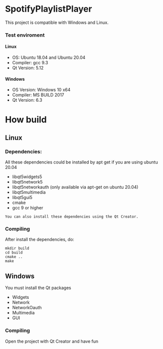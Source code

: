 # SpotifyPlaylistPlayer

This project is compatible with Windows and Linux.

### Test enviroment

#### Linux

  * OS: Ubuntu 18.04 and Ubuntu 20.04
  * Compiler: gcc 9.3
  * Qt Version: 5.12
  
#### Windows

  * OS Version: Windows 10 x64
  * Compiler: MS BUILD 2017
  * Qt Version: 6.3

# How build

## Linux 
### Dependencies:
All these dependencies could be installed by apt get if you are using 
ubuntu 20.04
- libqt5widgets5
- libqt5network5
- libqt5networkauth (only available via apt-get on ubuntu 20.04)
- libqt5multimedia
- libqt5gui5
- cmake
- gcc 9 or higher

`You can also install these dependencies using the Qt Creator.`

### Compiling
After install the dependencies, do:

```
mkdir build
cd build
cmake ..
make
```
## Windows
You must install the Qt packages

- Widgets
- Network
- NetworkOauth
- Multimedia
- GUI

### Compiling

Open the project with Qt Creator and have fun
